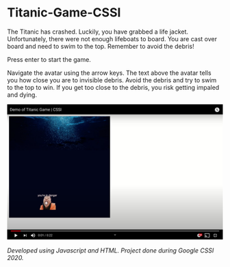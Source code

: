 # Titanic-Game-CSSI

The Titanic has crashed. Luckily, you have grabbed a life jacket.
Unfortunately, there were not enough lifeboats to board.
You are cast over board and need to swim to the top.
Remember to avoid the debris!


Press enter to start the game.

Navigate the avatar using the arrow keys. 
The text above the avatar tells you how close you are to invisible debris.
Avoid the debris and try to swim to the top to win.
If you get too close to the debris, you risk getting impaled and dying.

[![Titanic](screenshot.PNG)](https://youtu.be/-O7jldpQppI "Titanic Demo")

*Developed using Javascript and HTML.*
*Project done during Google CSSI 2020.*

